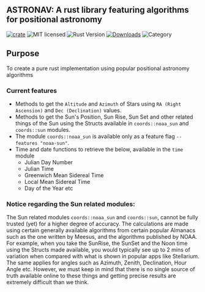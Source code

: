## ASTRONAV: A rust library featuring algorithms for positional astronomy
[![crate][crate-image]][crate-link]
![MIT licensed][license-image]
![Rust Version][rustc-image]
[![Downloads][downloads-image]][crate-link]
![Category][category-image]

## Purpose
To create a pure rust implementation using popular positional astronomy algorithms

### Current features
- Methods to get the `Altitude` and `Azimuth` of Stars using `RA (Right Ascension)` and `Dec (Declination)` values.
- Methods to get the Sun's Position, Sun Rise, Sun Set and other related things of the Sun using the Structs available in `coords::noaa_sun` and `coords::sun` modules.
- The module `coords::noaa_sun` is available only as a feature flag `--features "noaa-sun"`.
- Time and date functions to retrieve the below, available in the `time` module
  - Julian Day Number
  - Julian Time
  - Greenwich Mean Sidereal Time
  - Local Mean Sidereal Time
  - Day of the Year etc

### Notice regarding the Sun related modules: 
The Sun related modules `coords::noaa_sun` and `coords::sun`, cannot be fully trusted (yet) for a higher degree of accuracy. The calculations are made using certain generally available algorithms from certain popular Almanacs such as the one written by Meesus, and the algorithms published by NOAA. For example, when you take the SunRise, the SunSet and the Noon time using the Structs made available, you would typically see up to 2 mins of variation when compared with what is shown in popular apps like Stellarium. The same applies for angles such as Azimuth, Zenith, Declination, Hour Angle etc. However, we must keep in mind that there is no single source of truth available online to these things and getting precise results are extremely difficult than we think.

[//]: # (badges)

[crate-image]: https://img.shields.io/crates/v/astronav.svg
[crate-link]: https://crates.io/crates/astronav
[license-image]: https://img.shields.io/badge/License-MIT_or_Apache_2.0-yellow.svg
[rustc-image]: https://img.shields.io/badge/rustc-1.69+-blue.svg
[downloads-image]: https://img.shields.io/crates/d/astronav.svg
[category-image]: https://img.shields.io/badge/category-Astronomy_Algorithms-darkred.svg
